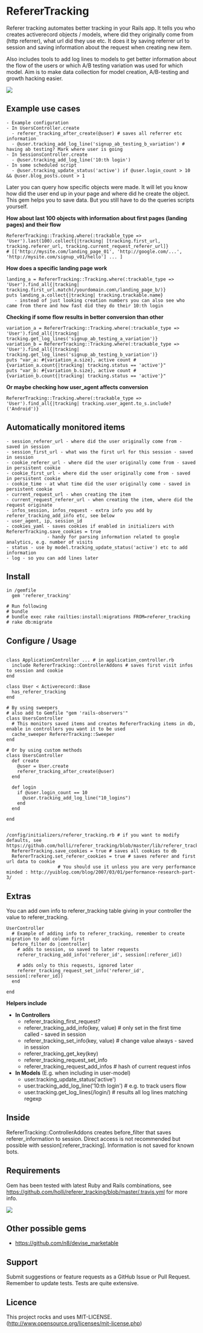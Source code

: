 # RefererTracking

Referer tracking automates better tracking in your Rails app. It tells you who creates
activerecord objects / models, where did they originally come from (http referrer), what url did they use etc.
It does it by saving referrer url to session and saving information about the request when creating new item.

Also includes tools to add log lines to models to get better information about the flow of the users or which A/B testing variation was used for which model. Aim is to make data collection for model creation, A/B-testing and growth hacking easier.

[<img src="https://secure.travis-ci.org/holli/referer_tracking.png" />](http://travis-ci.org/holli/referer_tracking)

## Example use cases

```
- Example configuration
- In UsersController.create
  - referer_tracking_after_create(@user) # saves all referrer etc information
  - @user.tracking_add_log_line('signup_ab_testing_b_variation') # having ab testing? Mark where user is going
- In SessionsController.create
  - @user.tracking_add_log_line('10:th login')
- In some scheduled script
  - @user.tracking_update_status('active') if @user.login_count > 10 && @user.blog_posts.count > 1
```

Later you can query how specific objects were made. It will let you know how did the user end up in your page and where did he create the object. This gem helps you to save data. But you still have to do the queries scripts yourself.

**How about last 100 objects with information about first pages (landing pages) and their flow**

```
RefererTracking::Tracking.where(:trackable_type => 'User').last(100).collect{|tracking| [tracking.first_url, tracking.referer_url, tracking.current_request_referer_url]}
# [['http://mysite.com/landing_page_01', 'http://google.com/...', 'http://mysite.com/signup_v01/hello'] ... ]
```

**How does a specific landing page work**

```
landing_a = RefererTracking::Tracking.where(:trackable_type => 'User').find_all{|tracking| tracking.first_url.match(/yourdomain.com\/landing_page_b/)}
puts landing_a.collect{|tracking| tracking.trackable.name}
   - instead of just looking creation numbers you can also see who came from there and how fast did they do their 10:th login
```

**Checking if some flow results in better conversion than other**

```
variation_a = RefererTracking::Tracking.where(:trackable_type => 'User').find_all{|tracking| tracking.get_log_lines('signup_ab_testing_a_variation')}
variation_b = RefererTracking::Tracking.where(:trackable_type => 'User').find_all{|tracking| tracking.get_log_lines('signup_ab_testing_b_variation')}
puts "var_a: #{variation_a.size}, active count #{variation_a.count{|tracking| tracking.status == 'active'}"
puts "var_b: #{variation_b.size}, active count #{variation_b.count{|tracking| tracking.status == 'active'}"
```

**Or maybe checking how user_agent affects conversion**

```
RefererTracking::Tracking.where(:trackable_type => 'User').find_all{|tracking| tracking.user_agent.to_s.include?('Android')}
```



## Automatically monitored items

```
- session_referer_url - where did the user originally come from - saved in session
- session_first_url - what was the first url for this session - saved in session
- cookie_referer_url - where did the user originally come from - saved in persistent cookie
- cookie_first_url - where did the user originally come from - saved in persistent cookie
- cookie_time - at what time did the user originally come - saved in persistent cookie
- current_request_url - when creating the item
- current_request_referer_url - when creating the item, where did the request originate
- infos_session, infos_request - extra info you add by referer_tracking_add_info etc, see below
- user_agent, ip, session_id
- cookies_yaml - saves cookies if enabled in initializers with RefererTracking.save_cookies = true
               - handy for parsing information related to google analytics, e.g. number of visits
- status - use by model.tracking_update_status('active') etc to add information
- log - so you can add lines later
```


## Install

```
in /gemfile
  gem 'referer_tracking'

# Run following
# bundle
# bundle exec rake railties:install:migrations FROM=referer_tracking
# rake db:migrate

```

## Configure / Usage

```

class ApplicationController ... # in application_controller.rb
  include RefererTracking::ControllerAddons # saves first visit infos to session and cookie
end

class User < Activerecord::Base
  has_referer_tracking
end

# By using sweepers
# also add to Gemfile "gem 'rails-observers'"
class UsersController
  # This monitors saved items and creates RefererTracking items in db, enable in controllers you want it to be used
  cache_sweeper RefererTracking::Sweeper
end

# Or by using custom methods
class UsersController
  def create
    @user = User.create
    referer_tracking_after_create(@user)
  end

  def login
    if @user.login_count == 10
      @user.tracking_add_log_line("10_logins")
    end
  end

end


/config/initializers/referer_tracking.rb # if you want to modify defaults, see https://github.com/holli/referer_tracking/blob/master/lib/referer_tracking.rb#L5
  RefererTracking.save_cookies = true # saves all cookies to db
  RefererTracking.set_referer_cookies = true # saves referer and first url data to cookie
                   # You should use it unless you are very performance minded : http://yuiblog.com/blog/2007/03/01/performance-research-part-3/

```

## Extras

You can add own info to referer_tracking table giving in your controller the value to referer_tracking.

```
UserController
  # Example of adding info to referer_tracking, remember to create migration to add column first
  before_filter do |controller|
    # adds to session, so saved to later requests
    referer_tracking_add_info('referer_id', session[:referer_id])

    # adds only to this requests, ignored later
    referer_tracking_request_set_info('referer_id', session[:referer_id])
  end

end

```

**Helpers include**

- **In Controllers**
  - referer_tracking_first_request?
  - referer_tracking_add_info(key, value) # only set in the first time called - saved in session
  - referer_tracking_set_info(key, value) # change value always - saved in session
  - referer_tracking_get_key(key)
  - referer_tracking_request_set_info
  - referer_tracking_request_add_infos # hash of current request infos
- **In Models** (E.g. when including in user-model)
  - user.tracking_update_status('active')
  - user.tracking_add_log_line('10:th login') # e.g. to track users flow
  - user.tracking.get_log_lines(/login/) # results all log lines matching regexp

## Inside

RefererTracking::ControllerAddons creates before_filter that saves referer_information to session. Direct access
is not recommended but possible with session[:referer_tracking]. Information is not saved for known bots.

## Requirements

Gem has been tested with latest Ruby and Rails combinations, see https://github.com/holli/referer_tracking/blob/master/.travis.yml for more info.

[<img src="https://secure.travis-ci.org/holli/referer_tracking.png" />](http://travis-ci.org/holli/referer_tracking)

## Other possible gems

- https://github.com/n8/devise_marketable

## Support

Submit suggestions or feature requests as a GitHub Issue or Pull Request. Remember to update tests. Tests are quite extensive.


## Licence

This project rocks and uses MIT-LICENSE. (http://www.opensource.org/licenses/mit-license.php)

